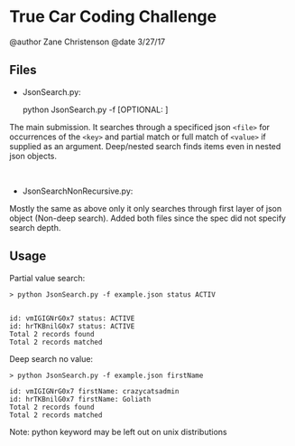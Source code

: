 # True Car Coding Challenge

@author  Zane Christenson
@date    3/27/17


## Files

* JsonSearch.py:

    python JsonSearch.py -f <file> <key> [OPTIONAL: <value>]

The main submission. It searches through a specificed json `<file>` for 
occurrences of the `<key>` and partial match or full match of `<value>` if 
supplied as an argument. Deep/nested search finds items even in nested 
json objects.

<br />

* JsonSearchNonRecursive.py:

Mostly the same as above only it only searches through first layer of
json object (Non-deep search). Added both files since the spec did not 
specify search depth.


## Usage

Partial value search:

    > python JsonSearch.py -f example.json status ACTIV


    id: vmIGIGNrG0x7 status: ACTIVE
    id: hrTKBnilG0x7 status: ACTIVE
    Total 2 records found
    Total 2 records matched


Deep search no value:

    > python JsonSearch.py -f example.json firstName

    id: vmIGIGNrG0x7 firstName: crazycatsadmin
    id: hrTKBnilG0x7 firstName: Goliath
    Total 2 records found
    Total 2 records matched


Note: python keyword may be left out on unix distributions
    
